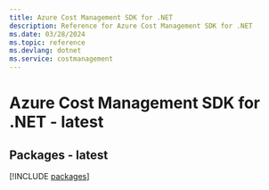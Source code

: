 ```yaml
---
title: Azure Cost Management SDK for .NET
description: Reference for Azure Cost Management SDK for .NET
ms.date: 03/28/2024
ms.topic: reference
ms.devlang: dotnet
ms.service: costmanagement
---
```

# Azure Cost Management SDK for .NET - latest
## Packages - latest
[!INCLUDE [packages](cost-management-index.md)]